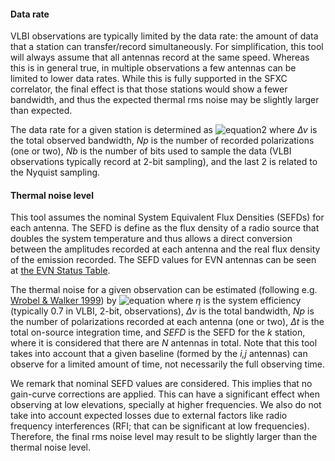 


#### Data rate

VLBI observations are typically limited by the data rate: the amount of data that a station can transfer/record simultaneously. For simplification, this tool will always assume that all antennas record at the same speed. Whereas this is in general true, in multiple observations a few antennas can be limited to lower data rates. While this is fully supported in the SFXC correlator, the final effect is that those stations would show a fewer bandwidth, and thus the expected thermal rms noise may be slightly larger than expected.

The data rate for a given station is determined as
![equation2]({src:eq-datarate.png})
where _&#916;&#957;_ is the total observed bandwidth, _Np_ is the number of recorded polarizations (one or two), _Nb_ is the number of bits used to sample the data (VLBI observations typically record at 2-bit sampling), and the last 2 is related to the Nyquist sampling.



#### Thermal noise level

This tool assumes the nominal System Equivalent Flux Densities (SEFDs) for each antenna. The SEFD is define as the flux density of a radio source that doubles the system temperature and thus allows a direct conversion between the amplitudes recorded at each antenna and the real flux density of the emission recorded. The SEFD values for EVN antennas can be seen at [the EVN Status Table](http://old.evlbi.org/user_guide/EVNstatus.txt).

The thermal noise for a given observation can be estimated (following e.g. [Wrobel & Walker 1999](https://ui.adsabs.harvard.edu/abs/1999ASPC..180..171W/abstract)) by
![equation]({src:eq-noise.png})
where _&#414;_ is the system efficiency (typically 0.7 in VLBI, 2-bit, observations), _&#916;&#957;_ is the total bandwidth, _Np_ is the number of polarizations recorded at each antenna (one or two), _&#916;t_ is the total on-source integration time, and _SEFD_ is the SEFD for the _k_ station, where it is considered that there are _N_ antennas in total. Note that this tool takes into account that a given baseline (formed by the _i,j_ antennas) can observe for a limited amount of time, not necessarily the full observing time.

We remark that nominal SEFD values are considered. This implies that no gain-curve corrections are applied. This can have a significant effect when observing at low elevations, specially at higher frequencies. We also do not take into account expected losses due to external factors like radio frequency interferences (RFI; that can be significant at low frequencies). Therefore, the final rms noise level may result to be slightly larger than the thermal noise level.


